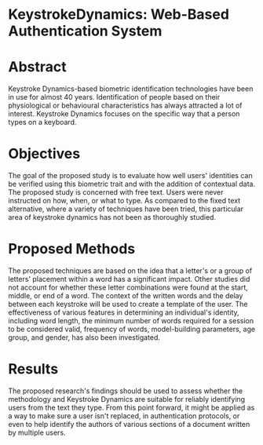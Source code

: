# KeystrokeDynamics: Web-Based Authentication System
# Abstract

Keystroke Dynamics-based biometric identification technologies have been in use for almost 40 years. Identification of people based on their physiological or behavioural characteristics has always attracted a lot of interest. Keystroke Dynamics focuses on the specific way that a person types on a keyboard.

# Objectives

The goal of the proposed study is to evaluate how well users' identities can be verified using this biometric trait and with the addition of contextual data. The proposed study is concerned with free text. Users were never instructed on how, when, or what to type. As compared to the fixed text alternative, where a variety of techniques have been tried, this particular area of keystroke dynamics has not been as thoroughly studied.

# Proposed Methods
The proposed techniques are based on the idea that a letter's or a group of letters' placement within a word has a significant impact. Other studies did not account for whether these letter combinations were found at the start, middle, or end of a word. The context of the written words and the delay between each keystroke will be used to create a template of the user. The effectiveness of various features in determining an individual's identity, including word length, the minimum number of words required for a session to be considered valid, frequency of words, model-building parameters, age group, and gender, has also been investigated.

# Results
The proposed research's findings should be used to assess whether the methodology and Keystroke Dynamics are suitable for reliably identifying users from the text they type. From this point forward, it might be applied as a way to make sure a user isn't replaced, in authentication protocols, or even to help identify the authors of various sections of a document written by multiple users.
